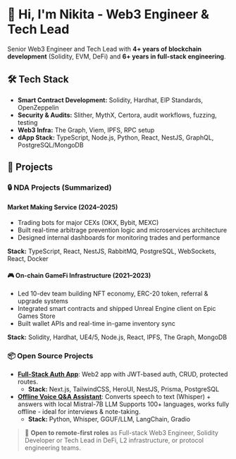 # 👋 Hi, I'm Nikita - Web3 Engineer & Tech Lead

Senior Web3 Engineer and Tech Lead with **4+ years of blockchain development** (Solidity, EVM, DeFi) and **6+ years in full-stack engineering**.

## 🛠 Tech Stack

- **Smart Contract Development:** Solidity, Hardhat, EIP Standards, OpenZeppelin
- **Security & Audits:** Slither, MythX, Certora, audit workflows, fuzzing, testing
- **Web3 Infra:** The Graph, Viem, IPFS, RPC setup
- **dApp Stack:** TypeScript, Node.js, Python, React, NestJS, GraphQL, PostgreSQL/MongoDB

## 🚀 Projects

### 🔒 NDA Projects (Summarized)

#### Market Making Service (2024–2025)
- Trading bots for major CEXs (OKX, Bybit, MEXC)
- Built real-time arbitrage prevention logic and microservices architecture
- Designed internal dashboards for monitoring trades and performance

**Stack:** TypeScript, React, NestJS, RabbitMQ, PostgreSQL, WebSockets, React, Docker

#### 🎮 On-chain GameFi Infrastructure (2021–2023)
- Led 10-dev team building NFT economy, ERC-20 token, referral & upgrade systems
- Integrated smart contracts and shipped Unreal Engine client on Epic Games Store
- Built wallet APIs and real-time in-game inventory sync

**Stack:** Solidity, Hardhat, UE4/5, Node.js, React, IPFS, The Graph, MongoDB

### 📦 Open Source Projects

- [**Full-Stack Auth App**](https://github.com/ophickedo/full-stack-example): Web2 app with JWT-based auth, CRUD, protected routes.
  - **Stack:** Next.js, TailwindCSS, HeroUI, NestJS, Prisma, PostgreSQL
- [**Offline Voice Q&A Assistant**](https://github.com/ophickedo/telegram-voice-qna-llm): Converts speech to text (Whisper) + answers with local Mistral-7B LLM Supports 100+ languages, works fully offline - ideal for interviews & note-taking.
  - **Stack:** Python, Whisper, GGUF/LLM, LangChain, Gradio

<!-- ## 📫 Let's Connect
- [LinkedIn](https://linkedin.com/in/yourprofile)  
- [Email](mailto:you@example.com)
-->

> 👀 **Open to remote-first roles** as Full-stack Web3 Engineer, Solidity Developer or Tech Lead in DeFi, L2 infrastructure, or protocol engineering teams.
